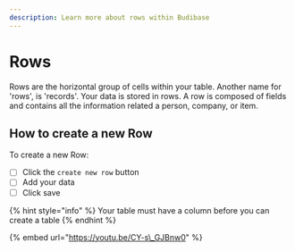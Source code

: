 ```yaml
---
description: Learn more about rows within Budibase
---
```


# Rows

Rows are the horizontal group of cells within your table. Another name for 'rows', is 'records'. Your data is stored in rows. A row is composed of fields and contains all the information related a person, company, or item.

## How to create a new Row

To create a new Row:

* [ ] Click the `create new row` button
* [ ] Add your data
* [ ] Click save

{% hint style="info" %}
Your table must have a column before you can create a table
{% endhint %}

{% embed url="https://youtu.be/CY-s\_GJBnw0" %}



